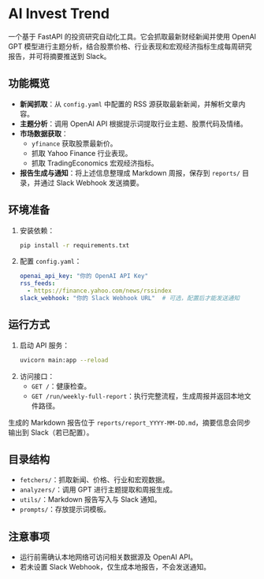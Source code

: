 # AI Invest Trend

一个基于 FastAPI 的投资研究自动化工具。它会抓取最新财经新闻并使用 OpenAI GPT 模型进行主题分析，结合股票价格、行业表现和宏观经济指标生成每周研究报告，并可将摘要推送到 Slack。

## 功能概览
- **新闻抓取**：从 `config.yaml` 中配置的 RSS 源获取最新新闻，并解析文章内容。
- **主题分析**：调用 OpenAI API 根据提示词提取行业主题、股票代码及情绪。
- **市场数据获取**：
  - `yfinance` 获取股票最新价。
  - 抓取 Yahoo Finance 行业表现。
  - 抓取 TradingEconomics 宏观经济指标。
- **报告生成与通知**：将上述信息整理成 Markdown 周报，保存到 `reports/` 目录，并通过 Slack Webhook 发送摘要。

## 环境准备
1. 安装依赖：
   ```bash
   pip install -r requirements.txt
   ```
2. 配置 `config.yaml`：
   ```yaml
   openai_api_key: "你的 OpenAI API Key"
   rss_feeds:
     - https://finance.yahoo.com/news/rssindex
   slack_webhook: "你的 Slack Webhook URL"  # 可选，配置后才能发送通知
   ```

## 运行方式
1. 启动 API 服务：
   ```bash
   uvicorn main:app --reload
   ```
2. 访问接口：
   - `GET /`：健康检查。
   - `GET /run/weekly-full-report`：执行完整流程，生成周报并返回本地文件路径。

生成的 Markdown 报告位于 `reports/report_YYYY-MM-DD.md`，摘要信息会同步输出到 Slack（若已配置）。

## 目录结构
- `fetchers/`：抓取新闻、价格、行业和宏观数据。
- `analyzers/`：调用 GPT 进行主题提取和周报生成。
- `utils/`：Markdown 报告写入与 Slack 通知。
- `prompts/`：存放提示词模板。

## 注意事项
- 运行前需确认本地网络可访问相关数据源及 OpenAI API。
- 若未设置 Slack Webhook，仅生成本地报告，不会发送通知。

